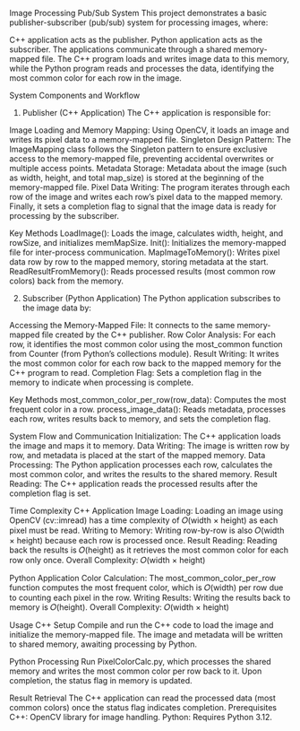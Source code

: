 Image Processing Pub/Sub System
This project demonstrates a basic publisher-subscriber (pub/sub) system for processing images, where:

C++ application acts as the publisher.
Python application acts as the subscriber.
The applications communicate through a shared memory-mapped file. The C++ program loads and writes image data to this memory, while the Python program reads and processes the data, identifying the most common color for each row in the image.

System Components and Workflow
1. Publisher (C++ Application)
The C++ application is responsible for:

Image Loading and Memory Mapping: Using OpenCV, it loads an image and writes its pixel data to a memory-mapped file.
Singleton Design Pattern: The ImageMapping class follows the Singleton pattern to ensure exclusive access to the memory-mapped file, preventing accidental overwrites or multiple access points.
Metadata Storage: Metadata about the image (such as width, height, and total map_size) is stored at the beginning of the memory-mapped file.
Pixel Data Writing: The program iterates through each row of the image and writes each row’s pixel data to the mapped memory. Finally, it sets a completion flag to signal that the image data is ready for processing by the subscriber.

Key Methods
LoadImage(): Loads the image, calculates width, height, and rowSize, and initializes memMapSize.
Init(): Initializes the memory-mapped file for inter-process communication.
MapImageToMemory(): Writes pixel data row by row to the mapped memory, storing metadata at the start.
ReadResultFromMemory(): Reads processed results (most common row colors) back from the memory.

2. Subscriber (Python Application)
The Python application subscribes to the image data by:

Accessing the Memory-Mapped File: It connects to the same memory-mapped file created by the C++ publisher.
Row Color Analysis: For each row, it identifies the most common color using the most_common function from Counter (from Python’s collections module).
Result Writing: It writes the most common color for each row back to the mapped memory for the C++ program to read.
Completion Flag: Sets a completion flag in the memory to indicate when processing is complete.

Key Methods
most_common_color_per_row(row_data): Computes the most frequent color in a row.
process_image_data(): Reads metadata, processes each row, writes results back to memory, and sets the completion flag.

System Flow and Communication
Initialization: The C++ application loads the image and maps it to memory.
Data Writing: The image is written row by row, and metadata is placed at the start of the mapped memory.
Data Processing: The Python application processes each row, calculates the most common color, and writes the results to the shared memory.
Result Reading: The C++ application reads the processed results after the completion flag is set.

Time Complexity
C++ Application
Image Loading: Loading an image using OpenCV (cv::imread) has a time complexity of 𝑂(width × height) as each pixel must be read.
Writing to Memory: Writing row-by-row is also 𝑂(width × height) because each row is processed once.
Result Reading: Reading back the results is 𝑂(height) as it retrieves the most common color for each row only once.
Overall Complexity: 𝑂(width × height)

Python Application
Color Calculation: The most_common_color_per_row function computes the most frequent color, which is 𝑂(width) per row due to counting each pixel in the row.
Writing Results: Writing the results back to memory is 𝑂(height).
Overall Complexity: 𝑂(width × height)

Usage
C++ Setup
Compile and run the C++ code to load the image and initialize the memory-mapped file.
The image and metadata will be written to shared memory, awaiting processing by Python.

Python Processing
Run PixelColorCalc.py, which processes the shared memory and writes the most common color per row back to it.
Upon completion, the status flag in memory is updated.

Result Retrieval
The C++ application can read the processed data (most common colors) once the status flag indicates completion.
Prerequisites
C++: OpenCV library for image handling.
Python: Requires Python 3.12.
